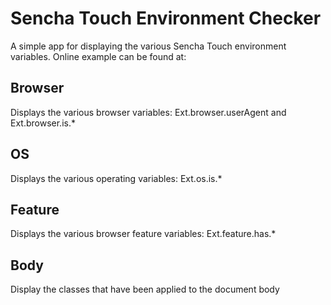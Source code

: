 Sencha Touch Environment Checker
================================

A simple app for displaying the various Sencha Touch environment variables.
Online example can be found at: 

Browser
-------
Displays the various browser variables:
Ext.browser.userAgent and Ext.browser.is.*

OS
----
Displays the various operating variables:
Ext.os.is.*

Feature
-------
Displays the various browser feature variables:
Ext.feature.has.*

Body
----
Display the classes that have been applied to the document body